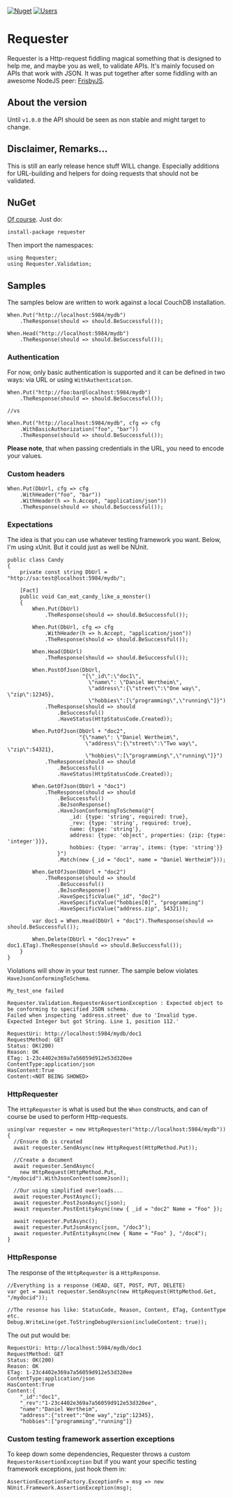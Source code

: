 [![Nuget](https://img.shields.io/nuget/v/requester.svg)](https://www.nuget.org/packages/requester/) [![Users](https://img.shields.io/nuget/dt/requester.svg)](https://www.nuget.org/packages/requester/)

# Requester
Requester is a Http-request fiddling magical something that is designed to help me, and maybe you as well, to validate APIs. It's mainly focused on APIs that work with JSON. It was put together after some fiddling with an awesome NodeJS peer: [FrisbyJS](http://frisbyjs.com/ "FrisbyJS").

## About the version
Until `v1.0.0` the API should be seen as non stable and might target to change.

## Disclaimer, Remarks...
This is still an early release hence stuff WILL change. Especially additions for URL-building and helpers for doing requests that should not be validated.

## NuGet
[Of course](https://www.nuget.org/packages/requester). Just do:

	install-package requester

Then import the namespaces:

	using Requester;
	using Requester.Validation;

## Samples
The samples below are written to work against a local CouchDB installation.

	When.Put("http://localhost:5984/mydb")
	    .TheResponse(should => should.BeSuccessful());
	
	When.Head("http://localhost:5984/mydb")
	    .TheResponse(should => should.BeSuccessful());

### Authentication
For now, only basic authentication is supported and it can be defined in two ways: via URL or using `WithAuthentication`.

	When.Put("http://foo:bar@localhost:5984/mydb")
		.TheResponse(should => should.BeSuccessful());
	
	//vs
	
	When.Put("http://localhost:5984/mydb", cfg => cfg
	    .WithBasicAuthorization("foo", "bar"))
	    .TheResponse(should => should.BeSuccessful());

**Please note**, that when passing credentials in the URL, you need to encode your values.

### Custom headers

	When.Put(DbUrl, cfg => cfg
	    .WithHeader("foo", "bar"))
		.WithHeader(h => h.Accept, "application/json"))
	    .TheResponse(should => should.BeSuccessful());

### Expectations
The idea is that you can use whatever testing framework you want. Below, I'm using xUnit. But it could just as well be NUnit.

	public class Candy
	{
	    private const string DbUrl = "http://sa:test@localhost:5984/mydb/";
	
	    [Fact]
	    public void Can_eat_candy_like_a_monster()
	    {
	        When.Put(DbUrl)
	            .TheResponse(should => should.BeSuccessful());
	
	        When.Put(DbUrl, cfg => cfg
	            .WithHeader(h => h.Accept, "application/json"))
	            .TheResponse(should => should.BeSuccessful());
	
	        When.Head(DbUrl)
	            .TheResponse(should => should.BeSuccessful());
	
	        When.PostOfJson(DbUrl, 
                            "{\"_id\":\"doc1\",
                              \"name\": \"Daniel Wertheim\",
                              \"address\":{\"street\":\"One way\", \"zip\":12345},
                              \"hobbies\":[\"programming\",\"running\"]}")
	            .TheResponse(should => should
	                .BeSuccessful()
	                .HaveStatus(HttpStatusCode.Created));
	
	        When.PutOfJson(DbUrl + "doc2",
                           "{\"name\": \"Daniel Wertheim\",
                             \"address\":{\"street\":\"Two way\", \"zip\":54321},
                             \"hobbies\":[\"programming\",\"running\"]}")
	            .TheResponse(should => should
	                .BeSuccessful()
	                .HaveStatus(HttpStatusCode.Created));
	
	        When.GetOfJson(DbUrl + "doc1")
	            .TheResponse(should => should
	                .BeSuccessful()
	                .BeJsonResponse()
	                .HaveJsonConformingToSchema(@"{
	                    _id: {type: 'string', required: true},
	                    _rev: {type: 'string', required: true},
	                    name: {type: 'string'},
	                    address: {type: 'object', properties: {zip: {type: 'integer'}}},
	                    hobbies: {type: 'array', items: {type: 'string'}}
	                }")
	                .Match(new {_id = "doc1", name = "Daniel Wertheim"}));
	
	        When.GetOfJson(DbUrl + "doc2")
	            .TheResponse(should => should
	                .BeSuccessful()
	                .BeJsonResponse()
	                .HaveSpecificValue("_id", "doc2")
	                .HaveSpecificValue("hobbies[0]", "programming")
	                .HaveSpecificValue("address.zip", 54321));
	
	        var doc1 = When.Head(DbUrl + "doc1").TheResponse(should => should.BeSuccessful());
	
	        When.Delete(DbUrl + "doc1?rev=" + doc1.ETag).TheResponse(should => should.BeSuccessful());
	    }
	}


Violations will show in your test runner. The sample below violates `HaveJsonConformingToSchema`.

	My_test_one failed
	
	Requester.Validation.RequesterAssertionException : Expected object to be conforming to specified JSON schema.
	Failed when inspecting 'address.street' due to 'Invalid type.
    Expected Integer but got String. Line 1, position 112.'
	
	RequestUri: http://localhost:5984/mydb/doc1
	RequestMethod: GET
	Status: OK(200)
	Reason: OK
	ETag: 1-23c4402e369a7a56059d912e53d320ee
	ContentType:application/json
	HasContent:True
	Content:<NOT BEING SHOWED>

### HttpRequester
The `HttpRequester` is what is used but the `When` constructs, and can of course be used to perform Http-requests.

	using(var requester = new HttpRequester("http://localhost:5984/mydb"))
	{
	  //Ensure db is created
	  await requester.SendAsync(new HttpRequest(HttpMethod.Put));
	
	  //Create a document
	  await requester.SendAsync(
	    new HttpRequest(HttpMethod.Put, "/mydocid").WithJsonContent(someJson));
		
	  //Our using simplified overloads...
	  await requester.PostAsync();
	  await requester.PostJsonAsync(json);
	  await requester.PostEntityAsync(new { _id = "doc2" Name = "Foo" });
	  
	  await requester.PutAsync();
	  await requester.PutJsonAsync(json, "/doc3");
	  await requester.PutEntityAsync(new { Name = "Foo" }, "/doc4");
	}

### HttpResponse
The response of the `HttpRequester` is a `HttpResponse`.


	//Everything is a response (HEAD, GET, POST, PUT, DELETE)
	var get = await requester.SendAsync(new HttpRequest(HttpMethod.Get, "/mydocid"));
	
	//The resonse has like: StatusCode, Reason, Content, ETag, ContentType etc.
	Debug.WriteLine(get.ToStringDebugVersion(includeContent: true));

The out put would be:

	RequestUri: http://localhost:5984/mydb/doc1
	RequestMethod: GET
	Status: OK(200)
	Reason: OK
	ETag: 1-23c4402e369a7a56059d912e53d320ee
	ContentType:application/json
	HasContent:True
	Content:{
        "_id":"doc1",
        "_rev":"1-23c4402e369a7a56059d912e53d320ee",
        "name":"Daniel Wertheim",
        "address":{"street":"One way","zip":12345},
        "hobbies":["programming","running"]}
 
### Custom testing framework assertion exceptions
To keep down some dependencies, Requester throws a custom `RequesterAssertionException` but if you want your specific testing framework exceptions, just hook them in:

	AssertionExceptionFactory.ExceptionFn = msg => new NUnit.Framework.AssertionException(msg);



